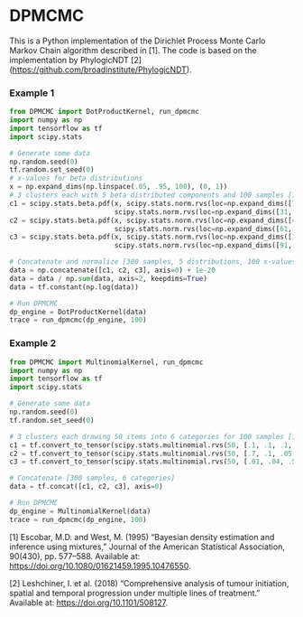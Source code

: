 # DPMCMC

This is a Python implementation of the Dirichlet Process Monte Carlo Markov Chain algorithm described in [1]. The code is based on the implementation by PhylogicNDT [2] (https://github.com/broadinstitute/PhylogicNDT).

### Example 1
```python
from DPMCMC import DotProductKernel, run_dpmcmc
import numpy as np
import tensorflow as tf
import scipy.stats

# Generate some data
np.random.seed(0)
tf.random.set_seed(0)
# x-values for beta distributions
x = np.expand_dims(np.linspace(.05, .95, 100), (0, 1))
# 3 clusters each with 5 beta distributed components and 100 samples [100 samples, 5 distributions, 100 x-values]
c1 = scipy.stats.beta.pdf(x, scipy.stats.norm.rvs(loc=np.expand_dims([71, 21, 51, 61, 61], (0, 2)), scale=2, size=(100, 5, 1)),
                          scipy.stats.norm.rvs(loc=np.expand_dims([31, 81, 51, 41, 41], (0, 2)), scale=2, size=(100, 5, 1)))
c2 = scipy.stats.beta.pdf(x, scipy.stats.norm.rvs(loc=np.expand_dims([41, 51, 31, 21, 11], (0, 2)), scale=2, size=(100, 5, 1)),
                          scipy.stats.norm.rvs(loc=np.expand_dims([61, 51, 71, 81, 91], (0, 2)), scale=2, size=(100, 5, 1)))
c3 = scipy.stats.beta.pdf(x, scipy.stats.norm.rvs(loc=np.expand_dims([11, 31, 51, 71, 91], (0, 2)), scale=2, size=(100, 5, 1)),
                          scipy.stats.norm.rvs(loc=np.expand_dims([91, 71, 51, 31, 11], (0, 2)), scale=2, size=(100, 5, 1)))

# Concatenate and normalize [300 samples, 5 distributions, 100 x-values]
data = np.concatenate([c1, c2, c3], axis=0) + 1e-20
data = data / np.sum(data, axis=2, keepdims=True)
data = tf.constant(np.log(data))

# Run DPMCMC
dp_engine = DotProductKernel(data)
trace = run_dpmcmc(dp_engine, 100)
```

### Example 2
```python
from DPMCMC import MultinomialKernel, run_dpmcmc
import numpy as np
import tensorflow as tf
import scipy.stats

# Generate some data
np.random.seed(0)
tf.random.set_seed(0)

# 3 clusters each drawing 50 items into 6 categories for 100 samples [100 samples, 6 categories]
c1 = tf.convert_to_tensor(scipy.stats.multinomial.rvs(50, [.1, .1, .1, .5, .1, .1], size=100), dtype=tf.float64)
c2 = tf.convert_to_tensor(scipy.stats.multinomial.rvs(50, [.7, .1, .05, .05, .05, .05], size=100), dtype=tf.float64)
c3 = tf.convert_to_tensor(scipy.stats.multinomial.rvs(50, [.01, .04, .55, .1, .2, .1], size=100), dtype=tf.float64)

# Concatenate [300 samples, 6 categories]
data = tf.concat([c1, c2, c3], axis=0)

# Run DPMCMC
dp_engine = MultinomialKernel(data)
trace = run_dpmcmc(dp_engine, 100)
```

[1] Escobar, M.D. and West, M. (1995) “Bayesian density estimation and inference using mixtures,” Journal of the American Statistical Association, 90(430), pp. 577–588. Available at: https://doi.org/10.1080/01621459.1995.10476550.

[2] Leshchiner, I. et al. (2018) “Comprehensive analysis of tumour initiation, spatial and temporal progression under multiple lines of treatment.” Available at: https://doi.org/10.1101/508127.